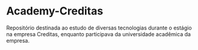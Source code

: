 # Academy-Creditas
Repositório destinada ao estudo de diversas tecnologias durante o estágio na empresa Creditas, enquanto participava da universidade acadêmica da empresa.
